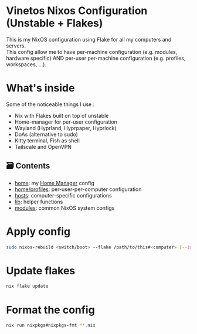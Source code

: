 # Vinetos Nixos Configuration (Unstable + Flakes)
This is my NixOS configuration using Flake for all my computers and servers.  
This config allow me to have per-machine configuration (e.g. modules, hardware specific) AND per-user per-machine configuration (e.g. profiles, workspaces, ...).

# What's inside
Some of the noticeable things I use :

- Nix with Flakes built on top of unstable
- Home-manager for per-user configuration
- Wayland (Hyprland, Hyprpaper, Hyprlock)
- DoAs (alternative to sudo)
- Kitty terminal, Fish as shell
- Tailscale and OpenVPN


## 🗃️ Contents
- [home](home): my [Home Manager](https://github.com/nix-community/home-manager) config
- [home/profiles](home/profiles): per-user-per-computer configuration
- [hosts](hosts): computer-specific configurations
- [lib](lib): helper functions
- [modules](modules): common NixOS system configs

# Apply config
```sh
sudo nixos-rebuild <switch/boot> --flake /path/to/this#<computer> [--impure]
```

# Update flakes
```sh
nix flake update
```
# Format the config
```sh
nix run nixpkgs#nixpkgs-fmt **.nix
```



